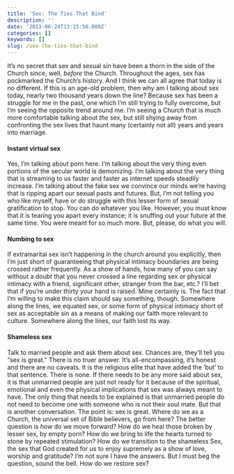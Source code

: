 ```yaml
---
title: 'Sex: The Ties That Bind'
description: ''
date: '2013-06-24T13:15:50.000Z'
categories: []
keywords: []
slug: /sex-the-ties-that-bind
---
```

It’s no secret that sex and sexual sin have been a thorn in the side of the Church since, well, _before_ the Church. Throughout the ages, sex has pockmarked the Church’s history. And I think we can all agree that today is no different. If this is an age-old problem, then why am I talking about sex today, nearly two thousand years down the line? Because sex has been a struggle for me in the past, one which I’m still trying to fully overcome, but I’m seeing the opposite trend around me. I’m seeing a Church that is much more comfortable talking about _the_ sex, but still shying away from confronting the sex lives that haunt many (certainly not all) years and years into marriage.
#### Instant virtual sex
Yes, I’m talking about porn here. I’m talking about the very thing even portions of the secular world is demonizing. I’m talking about the very thing that is streaming to us faster and faster as internet speeds steadily increase. I’m talking about the fake sex we convince our minds we’re having that is ripping apart our sexual pasts and futures. But, I’m not telling you who like myself, have or do struggle with this lesser form of sexual gratification to stop. You can do whatever you like. However, you must know that it is tearing you apart every instance; it is snuffing out your future at the same time. You were meant for so much more. But, please, do what you will.
#### Numbing to sex
If extramarital sex isn’t happening in the church around you explicitly, then I’m just short of guaranteeing that physical intimacy boundaries are being crossed rather frequently. As a show of hands, how many of you can say without a doubt that you never crossed a line regarding sex or physical intimacy with a friend, significant other, stranger from the bar, etc.? I’ll bet that if you’re under thirty your hand is raised. Mine certainly is. The fact that I’m willing to make this claim should say something, though. Somewhere along the lines, we equated sex, or some form of physical intimacy short of sex as acceptable sin as a means of making our faith more relevant to culture. Somewhere along the lines, our faith lost its way.
#### Shameless sex
Talk to married people and ask them about sex. Chances are, they’ll tell you “sex is great.” There is no truer answer. It’s all-encompassing, it’s honest and there are no caveats. It is the religious elite that have added the ‘but’ to that sentence. There is none. If there needs to be any more said about sex, it is that unmarried people are just not ready for it because of the spiritual, emotional and even the physical implications that sex was always meant to have. The only thing that needs to be explained is that unmarried people do not need to become one with someone who is not their soul mate. But that is another conversation. The point is: sex is great.
Where do we as a Church, the universal set of Bible believers, go from here? The better question is _how_ do we move forward? How do we heal those broken by lesser sex, by empty porn? How do we bring to life the hearts turned to stone by repeated stimulation? How do we transition to the shameless Sex, the sex that God created for us to enjoy supremely as a show of love, worship and gratitude? I’m not sure I have the answers. But I must beg the question, sound the bell. How do we restore sex?
